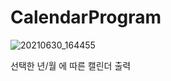 # CalendarProgram


![20210630_164455](https://user-images.githubusercontent.com/79763173/123921969-86992b80-d9c2-11eb-90bc-358e474a2eb1.png)


선택한 년/월 에 따른 캘린더 출력
